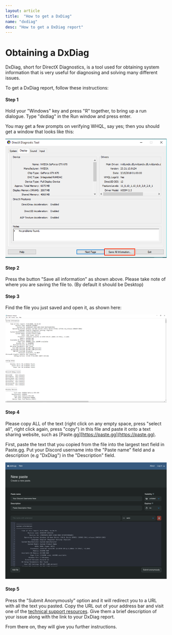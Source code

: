 ```yaml
---
layout: article
title:  "How to get a DxDiag"
name: "dxdiag"
desc: "How to get a DxDiag report"
---
```

# Obtaining a DxDiag
DxDiag, short for DirectX Diagnostics, is a tool used for obtaining system information that is very useful for diagnosing and solving many different issues.

To get a DxDiag report, follow these instructions:

#### Step 1
Hold your "Windows" key and press "R" together, to bring up a run dialogue. Type "dxdiag" in the Run window and press enter.

You may get a few prompts on verifying WHQL, say yes; then you should get a window that looks like this:

![](/static/images/help/dxdiag/DxDiag-1.png)

#### Step 2
Press the button "Save all information" as shown above. Please take note of where you are saving the file to. (By default it should be Desktop)

#### Step 3
Find the file you just saved and open it, as shown here:

![](/static/images/help/dxdiag/DxDiag-2.png)

#### Step 4
Please copy ALL of the text (right click on any empty space, press "select all", right click again, press "copy") in this file and paste it onto a text sharing website, such as [Paste.gg][https://paste.gg](https://paste.gg).

First, paste the text that you copied from the file into the largest text field in Paste.gg. Put your Discord username into the "Paste name" field and a description (e.g "DxDiag") in the "Description" field.

![](/static/images/help/dxdiag/DxDiag-3.png)

#### Step 5

Press the "Submit Anonymously" option and it will redirect you to a URL with all the text you pasted. Copy the URL out of your address bar and visit one of the [technical support resources](https://minecrafthopper.net/help/technical-support-resources/). Give them a brief description of your issue along with the link to your DxDiag report.

From there on, they will give you further instructions.
